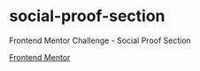 # social-proof-section
Frontend Mentor Challenge - Social Proof Section

[Frontend Mentor](https://www.frontendmentor.io/challenges/social-proof-section-6e0qTv_bA)
